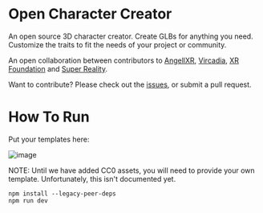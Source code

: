 # Open Character Creator
An open source 3D character creator. Create GLBs for anything you need. Customize the traits to fit the needs of your project or community.

An open collaboration between contributors to [AngellXR](https://github.com/angellxr), [Vircadia](https://github.com/vircadia), [XR Foundation](https://github.com/xrfoundation) and [Super Reality](https://github.com/super-reality).

Want to contribute? Please check out the [issues](https://github.com/angellxr/OpenCharacterCreator/issues), or submit a pull request.

# How To Run

Put your templates here:

![image](https://user-images.githubusercontent.com/18633264/149664320-ace25af5-99f0-4b1e-a9ee-fcf69f8fdcde.png)

NOTE: Until we have added CC0 assets, you will need to provide your own template. Unfortunately, this isn't documented yet.

```
npm install --legacy-peer-deps
npm run dev
```
